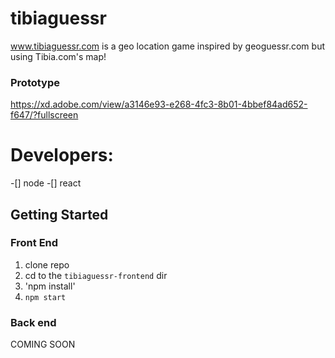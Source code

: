 # tibiaguessr
www.tibiaguessr.com is a geo location game inspired by geoguessr.com but using Tibia.com's map!

### Prototype
https://xd.adobe.com/view/a3146e93-e268-4fc3-8b01-4bbef84ad652-f647/?fullscreen

# Developers:
-[] node
-[] react

## Getting Started

### Front End
1. clone repo
2. cd to the `tibiaguessr-frontend` dir
3. 'npm install'
4. `npm start`

### Back end
COMING SOON
